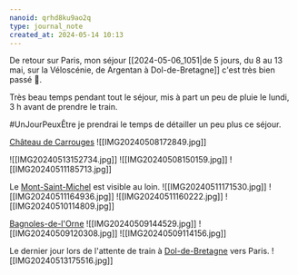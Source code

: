 ```yaml
---
nanoid: qrhd8ku9ao2q
type: journal_note
created_at: 2024-05-14 10:13
---
```

De retour sur Paris, mon séjour [[2024-05-06_1051|de 5 jours, du 8 au 13 mai, sur la Véloscénie, de Argentan à Dol-de-Bretagne]] c'est très bien passé 🙂.

Très beau temps pendant tout le séjour, mis à part un peu de pluie le lundi, 3 h avant de prendre le train.

#UnJourPeuxÊtre je prendrai le temps de détailler un peu plus ce séjour.

[Château de Carrouges](https://en.wikipedia.org/wiki/Ch%C3%A2teau_de_Carrouges)
![[IMG20240508172849.jpg]]

![[IMG20240513152734.jpg]]
![[IMG20240508150159.jpg]]
![[IMG20240511185713.jpg]]

Le [Mont-Saint-Michel](https://en.wikipedia.org/wiki/Mont-Saint-Michel) est visible au loin.
![[IMG20240511171530.jpg]]
![[IMG20240511164936.jpg]]
![[IMG20240511160222.jpg]]
![[IMG20240510114809.jpg]]

[Bagnoles-de-l'Orne](https://fr.wikipedia.org/wiki/Bagnoles-de-l%27Orne)
![[IMG20240509144529.jpg]]
![[IMG20240509120308.jpg]]
![[IMG20240509114156.jpg]]

Le dernier jour lors de l'attente de train à [Dol-de-Bretagne](https://fr.wikipedia.org/wiki/Dol-de-Bretagne) vers Paris.
![[IMG20240513175516.jpg]]

